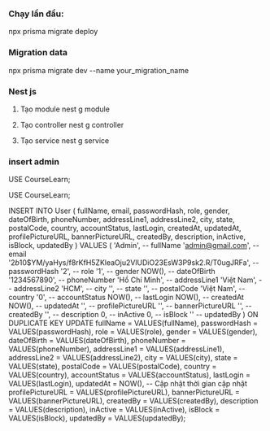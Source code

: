 ### Chạy lần đầu: 

npx prisma migrate deploy


### Migration data

npx prisma migrate dev --name your_migration_name



### Nest js
1. Tạo module
nest g module <module-name>

2. Tạo controller
nest g controller <controller-name>

3. Tạo service
nest g service <service-name>


### insert admin
USE CourseLearn;

USE CourseLearn;

INSERT INTO User
(
  fullName,
  email,
  passwordHash,
  role,
  gender,
  dateOfBirth,
  phoneNumber,
  addressLine1,
  addressLine2,
  city,
  state,
  postalCode,
  country,
  accountStatus,
  lastLogin,
  createdAt,
  updatedAt,
  profilePictureURL,
  bannerPictureURL,
  createdBy,
  description,
  inActive,
  isBlock,
  updatedBy
)
VALUES
(
  'Admin',                       -- fullName
  'admin@gmail.com',             -- email
  '$2b$10$YM/yaHys/f8rKfH5ZKleaOju2VlUDiO23EsW3P9sk2.R/T0ugJRFa', -- passwordHash
  '2',                           -- role
  '1',                           -- gender
  NOW(),                        -- dateOfBirth
  '1234567890',                 -- phoneNumber
  'Hồ Chí Minh',                 -- addressLine1
  'Việt Nam',                   -- addressLine2
  'HCM',                        -- city
  '',                            -- state
  '',                            -- postalCode
  'Việt Nam',                   -- country
  '0',                           -- accountStatus
  NOW(),                        -- lastLogin
  NOW(),                        -- createdAt
  NOW(),                        -- updatedAt
  '',                            -- profilePictureURL
  '',                            -- bannerPictureURL
  '',                            -- createdBy
  '',                            -- description
  0,                             -- inActive
  0,                             -- isBlock
  ''                             -- updatedBy
)
ON DUPLICATE KEY UPDATE
  fullName = VALUES(fullName),
  passwordHash = VALUES(passwordHash),
  role = VALUES(role),
  gender = VALUES(gender),
  dateOfBirth = VALUES(dateOfBirth),
  phoneNumber = VALUES(phoneNumber),
  addressLine1 = VALUES(addressLine1),
  addressLine2 = VALUES(addressLine2),
  city = VALUES(city),
  state = VALUES(state),
  postalCode = VALUES(postalCode),
  country = VALUES(country),
  accountStatus = VALUES(accountStatus),
  lastLogin = VALUES(lastLogin),
  updatedAt = NOW(),  -- Cập nhật thời gian cập nhật
  profilePictureURL = VALUES(profilePictureURL),
  bannerPictureURL = VALUES(bannerPictureURL),
  createdBy = VALUES(createdBy),
  description = VALUES(description),
  inActive = VALUES(inActive),
  isBlock = VALUES(isBlock),
  updatedBy = VALUES(updatedBy);
